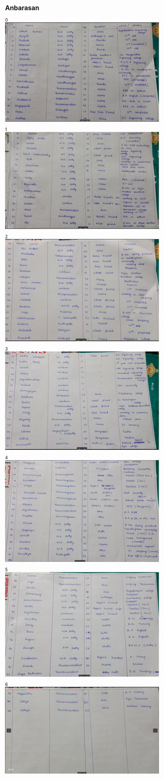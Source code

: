 ## Anbarasan

0
![alt text](image.png)

1
![alt text](image-1.png)

2
![alt text](image-2.png)


3
![alt text](image-3.png)


4
![alt text](image-4.png)

5
![alt text](image-5.png)

6
![alt text](image-6.png)

